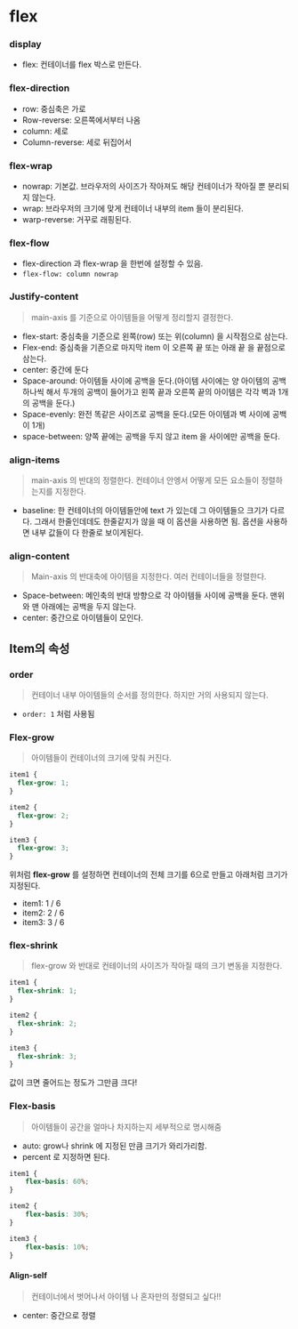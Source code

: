 # flex

### display

* flex: 컨테이너를 flex 박스로 만든다.

### flex-direction

* row: 중심축은 가로
* Row-reverse: 오른쪽에서부터 나옴
* column: 세로
* Column-reverse: 세로 뒤집어서

### flex-wrap

* nowrap: 기본값. 브라우저의 사이즈가 작아져도 해당 컨테이너가 작아질 뿐 분리되지 않는다.
* wrap: 브라우저의 크기에 맞게 컨테이너 내부의 item 들이 분리된다.
* warp-reverse: 거꾸로 래핑된다.

### flex-flow

* flex-direction 과 flex-wrap 을 한번에 설정할 수 있음.
* `flex-flow: column nowrap`

### Justify-content

> main-axis 를 기준으로 아이템들을 어떻게 정리할지 결정한다.

* flex-start: 중심축을 기준으로 왼쪽\(row\) 또는 위\(column\) 을 시작점으로 삼는다.
* Flex-end: 중심축을 기존으로 마지막 item 이 오른쪽 끝 또는 아래 끝 을 끝점으로 삼는다.
* center: 중간에 둔다
* Space-around: 아이템들 사이에 공백을 둔다.\(아이템 사이에는 양 아이템의 공백 하나씩 해서 두개의 공백이 들어가고 왼쪽 끝과 오른쪽 끝의 아이템은 각각 벽과 1개의 공백을 둔다.\)
* Space-evenly: 완전 똑같은 사이즈로 공백을 둔다.\(모든 아이템과 벽 사이에 공백이 1개\)
* space-between: 양쪽 끝에는 공백을 두지 않고 item 을 사이에만 공백을 둔다.

### align-items

> main-axis 의 반대의 정렬한다. 컨테이너 안엥서 어떻게 모든 요소들이 정렬하는지를 지정한다.

* baseline: 한 컨테이너의 아이템들안에 text 가 있는데 그 아이템들으 크기가 다르다. 그래서 한줄인데데도 한줄같지가 않을 때 이 옵션을 사용하면 됨. 옵션을 사용하면 내부 값들이 다 한줄로 보이게된다.

### align-content

> Main-axis 의 반대축에 아이템을 지정한다. 여러 컨테이너들을 정렬한다.

* Space-between: 메인축의 반대 방향으로 각 아이템들 사이에 공백을 둔다. 맨위와 맨 아래에는 공백을 두지 않는다.
* center: 중간으로 아이템들이 모인다. 

## Item의 속성

### order

> 컨테이너 내부 아이템들의 순서를 정의한다. 하지만 거의 사용되지 않는다.

* `order: 1` 처럼 사용됨

### Flex-grow

> 아이템들이 컨테이너의 크기에 맞춰 커진다.

```css
item1 {
  flex-grow: 1;
}

item2 {
  flex-grow: 2;
}

item3 {
  flex-grow: 3;
}
```

위처럼 **flex-grow** 를 설정하면 컨테이너의 전체 크기를 6으로 만들고 아래처럼 크기가 지정된다.

* item1: 1 / 6
* item2: 2 / 6
* item3: 3 / 6

### flex-shrink

> flex-grow 와 반대로 컨테이너의 사이즈가 작아질 때의 크기 변동을 지정한다.

```css
item1 {
  flex-shrink: 1;
}

item2 {
  flex-shrink: 2;
}

item3 {
  flex-shrink: 3;
}
```

값이 크면 줄어드는 정도가 그만큼 크다!

### Flex-basis

> 아이템들이 공간을 얼마나 차지하는지 세부적으로 명시해줌

* auto: grow나 shrink 에 지정된 만큼 크기가 와리가리함.
* percent 로 지정하면 된다.

```css
item1 {
    flex-basis: 60%;
}

item2 {
    flex-basis: 30%;
}

item3 {
    flex-basis: 10%;
}
```

#### Align-self

> 컨테이너에서 벗어나서 아이템 나 혼자만의 정렬되고 싶다!!

* center: 중간으로 정렬

